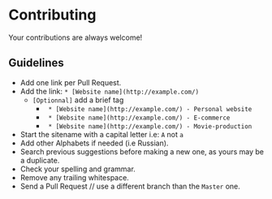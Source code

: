 # Contributing

Your contributions are always welcome!

## Guidelines

* Add one link per Pull Request.
* Add the link: `* [Website name](http://example.com/)`
	* `[Optionnal]` add a brief tag 
		*	` * [Website name](http://example.com/) - Personal website`
		*	` * [Website name](http://example.com/) - E-commerce`
		*	` * [Website name](http://example.com/) - Movie-production`
* Start the sitename with a capital letter i.e: `A` not `a`
* Add other Alphabets if needed (i.e Russian).
* Search previous suggestions before making a new one, as yours may be a duplicate.
* Check your spelling and grammar.
* Remove any trailing whitespace.
* Send a Pull Request // use a different branch than the `Master` one.